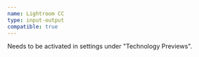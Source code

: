 ```yaml
---
name: Lightroom CC
type: input-output
compatible: true
---
```

Needs to be activated in settings under "Technology Previews".
